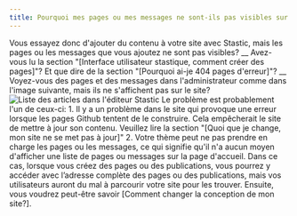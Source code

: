 ```yaml
---
title: Pourquoi mes pages ou mes messages ne sont-ils pas visibles sur le site?
---
```

Vous essayez donc d'ajouter du contenu à votre site avec Stastic, mais les pages ou les messages que vous ajoutez ne sont pas visibles? __ Avez-vous lu la section "[Interface utilisateur stastique, comment créer des pages]"? Et que dire de la section "[Pourquoi ai-je 404 pages d'erreur]"? __ Voyez-vous des pages et des messages dans l'administrateur comme dans l'image suivante, mais ils ne s'affichent pas sur le site? ![Liste des articles dans l'éditeur Stastic](https://www.stastic.net//assets/2019-08-04-285836.png) Le problème est probablement l'un de ceux-ci: 1. Il y a un problème dans le site qui provoque une erreur lorsque les pages Github tentent de le construire. Cela empêcherait le site de mettre à jour son contenu. Veuillez lire la section "[Quoi que je change, mon site ne se met pas à jour]" 2. Votre thème peut ne pas prendre en charge les pages ou les messages, ce qui signifie qu'il n'a aucun moyen d'afficher une liste de pages ou messages sur la page d'accueil. Dans ce cas, lorsque vous créez des pages ou des publications, vous pourrez y accéder avec l’adresse complète des pages ou des publications, mais vos utilisateurs auront du mal à parcourir votre site pour les trouver. Ensuite, vous voudrez peut-être savoir [Comment changer la conception de mon site?].
